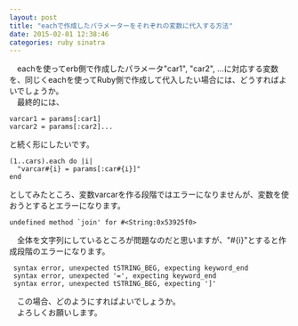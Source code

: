 ```yaml
---
layout: post
title: "eachで作成したパラメーターをそれぞれの変数に代入する方法"
date: 2015-02-01 12:38:46
categories: ruby sinatra
---
```

<p>　eachを使ってerb側で作成したパラメータ"car1", "car2", ...に対応する変数を、同じくeachを使ってRuby側で作成して代入したい場合には、どうすればよいでしょうか。<br>
　最終的には、</p>

<pre><code>varcar1 = params[:car1]
varcar2 = params[:car2]...
</code></pre>

<p>と続く形にしたいです。</p>

<pre><code>(1..cars).each do |i|
  "varcar#{i} = params[:car#{i}]"
end
</code></pre>

<p>としてみたところ、変数varcarを作る段階ではエラーになりませんが、変数を使おうとするとエラーになります。</p>

<pre><code>undefined method `join' for #&lt;String:0x53925f0&gt; 
</code></pre>

<p>　全体を文字列にしているところが問題なのだと思いますが、"#{i}"とすると作成段階のエラーになります。</p>

<pre><code> syntax error, unexpected tSTRING_BEG, expecting keyword_end
 syntax error, unexpected '=', expecting keyword_end
 syntax error, unexpected tSTRING_BEG, expecting ']'
</code></pre>

<p>　この場合、どのようにすればよいでしょうか。<br>
　よろしくお願いします。</p>

